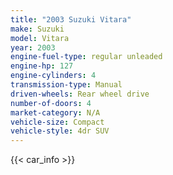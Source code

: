 ```yaml
---
title: "2003 Suzuki Vitara"
make: Suzuki
model: Vitara
year: 2003
engine-fuel-type: regular unleaded
engine-hp: 127
engine-cylinders: 4
transmission-type: Manual
driven-wheels: Rear wheel drive
number-of-doors: 4
market-category: N/A
vehicle-size: Compact
vehicle-style: 4dr SUV
---
```


{{< car_info >}}
